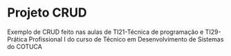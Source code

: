 # Projeto CRUD
Exemplo de CRUD feito nas aulas de TI21-Técnica de programação e TI29-Prática Profissional I do curso de Técnico em Desenvolvimento de Sistemas do COTUCA
